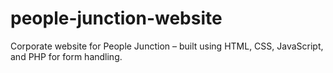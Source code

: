 # people-junction-website
Corporate website for People Junction – built using HTML, CSS, JavaScript, and PHP for form handling.
